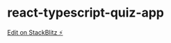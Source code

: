 # react-typescript-quiz-app

[Edit on StackBlitz ⚡️](https://stackblitz.com/edit/stackblitz-starters-hmdnrj)